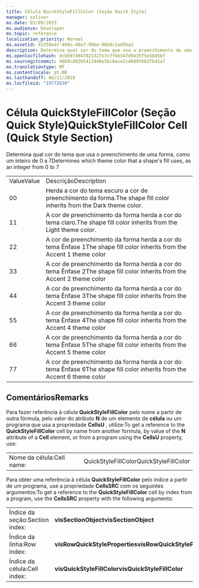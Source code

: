 ```yaml
---
title: Célula QuickStyleFillColor (Seção Quick Style)
manager: soliver
ms.date: 03/09/2015
ms.audience: Developer
ms.topic: reference
localization_priority: Normal
ms.assetid: 41250e47-404c-40e7-99be-9bb8c1ed5ba2
description: Determina qual cor do tema que usa o preenchimento de uma forma, como um inteiro de 0 a 7
ms.openlocfilehash: dcbb974947821327e7cff6634fd9435f5e5845bf
ms.sourcegitcommit: 9d60cd82b5413446e5bc8ace2cd689f683fb41a7
ms.translationtype: MT
ms.contentlocale: pt-BR
ms.lasthandoff: 06/11/2018
ms.locfileid: "19772630"
---
```

# <a name="quickstylefillcolor-cell-quick-style-section"></a><span data-ttu-id="07061-103">Célula QuickStyleFillColor (Seção Quick Style)</span><span class="sxs-lookup"><span data-stu-id="07061-103">QuickStyleFillColor Cell (Quick Style Section)</span></span>

<span data-ttu-id="07061-104">Determina qual cor do tema que usa o preenchimento de uma forma, como um inteiro de 0 a 7</span><span class="sxs-lookup"><span data-stu-id="07061-104">Determines which theme color that a shape's fill uses, as an integer from 0 to 7</span></span>
  
|||
|:-----|:-----|
|<span data-ttu-id="07061-105">Value</span><span class="sxs-lookup"><span data-stu-id="07061-105">Value</span></span>  <br/> |<span data-ttu-id="07061-106">Descrição</span><span class="sxs-lookup"><span data-stu-id="07061-106">Description</span></span>  <br/> |
|<span data-ttu-id="07061-107">0</span><span class="sxs-lookup"><span data-stu-id="07061-107">0</span></span>  <br/> |<span data-ttu-id="07061-108">Herda a cor do tema escuro a cor de preenchimento da forma.</span><span class="sxs-lookup"><span data-stu-id="07061-108">The shape fill color inherits from the Dark theme color.</span></span>  <br/> |
|<span data-ttu-id="07061-109">1</span><span class="sxs-lookup"><span data-stu-id="07061-109">1</span></span>  <br/> |<span data-ttu-id="07061-110">A cor de preenchimento da forma herda a cor do tema claro.</span><span class="sxs-lookup"><span data-stu-id="07061-110">The shape fill color inherits from the Light theme color.</span></span>  <br/> |
|<span data-ttu-id="07061-111">2</span><span class="sxs-lookup"><span data-stu-id="07061-111">2</span></span>  <br/> |<span data-ttu-id="07061-112">A cor de preenchimento da forma herda a cor do tema Ênfase 1</span><span class="sxs-lookup"><span data-stu-id="07061-112">The shape fill color inherits from the Accent 1 theme color</span></span>  <br/> |
|<span data-ttu-id="07061-113">3</span><span class="sxs-lookup"><span data-stu-id="07061-113">3</span></span>  <br/> |<span data-ttu-id="07061-114">A cor de preenchimento da forma herda a cor do tema Ênfase 2</span><span class="sxs-lookup"><span data-stu-id="07061-114">The shape fill color inherits from the Accent 2 theme color</span></span>  <br/> |
|<span data-ttu-id="07061-115">4</span><span class="sxs-lookup"><span data-stu-id="07061-115">4</span></span>  <br/> |<span data-ttu-id="07061-116">A cor de preenchimento da forma herda a cor do tema Ênfase 3</span><span class="sxs-lookup"><span data-stu-id="07061-116">The shape fill color inherits from the Accent 3 theme color</span></span>  <br/> |
|<span data-ttu-id="07061-117">5</span><span class="sxs-lookup"><span data-stu-id="07061-117">5</span></span>  <br/> |<span data-ttu-id="07061-118">A cor de preenchimento da forma herda a cor do tema Ênfase 4</span><span class="sxs-lookup"><span data-stu-id="07061-118">The shape fill color inherits from the Accent 4 theme color</span></span>  <br/> |
|<span data-ttu-id="07061-119">6</span><span class="sxs-lookup"><span data-stu-id="07061-119">6</span></span>  <br/> |<span data-ttu-id="07061-120">A cor de preenchimento da forma herda a cor do tema Ênfase 5</span><span class="sxs-lookup"><span data-stu-id="07061-120">The shape fill color inherits from the Accent 5 theme color</span></span>  <br/> |
|<span data-ttu-id="07061-121">7</span><span class="sxs-lookup"><span data-stu-id="07061-121">7</span></span>  <br/> |<span data-ttu-id="07061-122">A cor de preenchimento da forma herda a cor do tema Ênfase 6</span><span class="sxs-lookup"><span data-stu-id="07061-122">The shape fill color inherits from the Accent 6 theme color</span></span>  <br/> |
   
## <a name="remarks"></a><span data-ttu-id="07061-123">Comentários</span><span class="sxs-lookup"><span data-stu-id="07061-123">Remarks</span></span>

<span data-ttu-id="07061-124">Para fazer referência à célula **QuickStyleFillColor** pelo nome a partir de outra fórmula, pelo valor do atributo **N** de um elemento de **célula** ou um programa que usa a propriedade **CellsU** , utilize:</span><span class="sxs-lookup"><span data-stu-id="07061-124">To get a reference to the **QuickStyleFillColor** cell by name from another formula, by value of the **N** attribute of a **Cell** element, or from a program using the **CellsU** property, use:</span></span> 
  
|||
|:-----|:-----|
| <span data-ttu-id="07061-125">Nome da célula:</span><span class="sxs-lookup"><span data-stu-id="07061-125">Cell name:</span></span>  <br/> | <span data-ttu-id="07061-126">QuickStyleFillColor</span><span class="sxs-lookup"><span data-stu-id="07061-126">QuickStyleFillColor</span></span>  <br/> |
   
<span data-ttu-id="07061-127">Para obter uma referência à célula **QuickStyleFillColor** pelo índice a partir de um programa, use a propriedade **CellsSRC** com os seguintes argumentos:</span><span class="sxs-lookup"><span data-stu-id="07061-127">To get a reference to the **QuickStyleFillColor** cell by index from a program, use the **CellsSRC** property with the following arguments:</span></span> 
  
|||
|:-----|:-----|
| <span data-ttu-id="07061-128">Índice da seção:</span><span class="sxs-lookup"><span data-stu-id="07061-128">Section index:</span></span>  <br/> |<span data-ttu-id="07061-129">**visSectionObject**</span><span class="sxs-lookup"><span data-stu-id="07061-129">**visSectionObject**</span></span> <br/> |
| <span data-ttu-id="07061-130">Índice da linha:</span><span class="sxs-lookup"><span data-stu-id="07061-130">Row index:</span></span>  <br/> |<span data-ttu-id="07061-131">**visRowQuickStyleProperties**</span><span class="sxs-lookup"><span data-stu-id="07061-131">**visRowQuickStyleProperties**</span></span> <br/> |
| <span data-ttu-id="07061-132">Índice da célula:</span><span class="sxs-lookup"><span data-stu-id="07061-132">Cell index:</span></span>  <br/> |<span data-ttu-id="07061-133">**visQuickStyleFillColor**</span><span class="sxs-lookup"><span data-stu-id="07061-133">**visQuickStyleFillColor**</span></span> <br/> |
   

